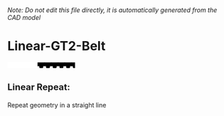 ###### Note: Do not edit this file directly, it is automatically generated from the CAD model

# Linear-GT2-Belt

![](/project.svg)

<h3 style="font-size:20px;"><strong>Linear Repeat:</strong></h3>Repeat geometry in a straight line


